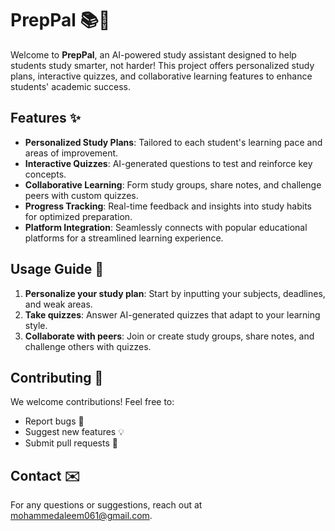 # PrepPal 📚🤖

Welcome to **PrepPal**, an AI-powered study assistant designed to help students study smarter, not harder! This project offers personalized study plans, interactive quizzes, and collaborative learning features to enhance students' academic success.

## Features ✨
- **Personalized Study Plans**: Tailored to each student's learning pace and areas of improvement.
- **Interactive Quizzes**: AI-generated questions to test and reinforce key concepts.
- **Collaborative Learning**: Form study groups, share notes, and challenge peers with custom quizzes.
- **Progress Tracking**: Real-time feedback and insights into study habits for optimized preparation.
- **Platform Integration**: Seamlessly connects with popular educational platforms for a streamlined learning experience.

## Usage Guide 📖
1. **Personalize your study plan**: Start by inputting your subjects, deadlines, and weak areas.
2. **Take quizzes**: Answer AI-generated quizzes that adapt to your learning style.
3. **Collaborate with peers**: Join or create study groups, share notes, and challenge others with quizzes.

## Contributing 🤝
We welcome contributions! Feel free to:
- Report bugs 🐞
- Suggest new features 💡
- Submit pull requests 🔧

## Contact ✉️
For any questions or suggestions, reach out at [mohammedaleem061@gmail.com](mailto:mohammedaleem061@gmail.com).

